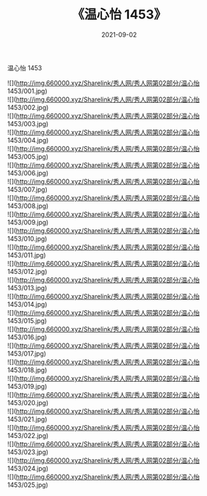 ﻿---
layout: post
title:  《温心怡 1453》
date:   2021-09-02
img: http://img.660000.xyz/Sharelink/秀人网/秀人网第02部分/温心怡 1453/000.jpg
categories: [美女, 清纯, 唯美]
---

温心怡 1453

  ![](http://img.660000.xyz/Sharelink/秀人网/秀人网第02部分/温心怡 1453/001.jpg) <br> ![](http://img.660000.xyz/Sharelink/秀人网/秀人网第02部分/温心怡 1453/002.jpg) <br> ![](http://img.660000.xyz/Sharelink/秀人网/秀人网第02部分/温心怡 1453/003.jpg) <br> ![](http://img.660000.xyz/Sharelink/秀人网/秀人网第02部分/温心怡 1453/004.jpg) <br> ![](http://img.660000.xyz/Sharelink/秀人网/秀人网第02部分/温心怡 1453/005.jpg) <br> ![](http://img.660000.xyz/Sharelink/秀人网/秀人网第02部分/温心怡 1453/006.jpg) <br> ![](http://img.660000.xyz/Sharelink/秀人网/秀人网第02部分/温心怡 1453/007.jpg) <br> ![](http://img.660000.xyz/Sharelink/秀人网/秀人网第02部分/温心怡 1453/008.jpg) <br> ![](http://img.660000.xyz/Sharelink/秀人网/秀人网第02部分/温心怡 1453/009.jpg) <br> ![](http://img.660000.xyz/Sharelink/秀人网/秀人网第02部分/温心怡 1453/010.jpg) <br> ![](http://img.660000.xyz/Sharelink/秀人网/秀人网第02部分/温心怡 1453/011.jpg) <br> ![](http://img.660000.xyz/Sharelink/秀人网/秀人网第02部分/温心怡 1453/012.jpg) <br> ![](http://img.660000.xyz/Sharelink/秀人网/秀人网第02部分/温心怡 1453/013.jpg) <br> ![](http://img.660000.xyz/Sharelink/秀人网/秀人网第02部分/温心怡 1453/014.jpg) <br> ![](http://img.660000.xyz/Sharelink/秀人网/秀人网第02部分/温心怡 1453/015.jpg) <br> ![](http://img.660000.xyz/Sharelink/秀人网/秀人网第02部分/温心怡 1453/016.jpg) <br> ![](http://img.660000.xyz/Sharelink/秀人网/秀人网第02部分/温心怡 1453/017.jpg) <br> ![](http://img.660000.xyz/Sharelink/秀人网/秀人网第02部分/温心怡 1453/018.jpg) <br> ![](http://img.660000.xyz/Sharelink/秀人网/秀人网第02部分/温心怡 1453/019.jpg) <br> ![](http://img.660000.xyz/Sharelink/秀人网/秀人网第02部分/温心怡 1453/020.jpg) <br> ![](http://img.660000.xyz/Sharelink/秀人网/秀人网第02部分/温心怡 1453/021.jpg) <br> ![](http://img.660000.xyz/Sharelink/秀人网/秀人网第02部分/温心怡 1453/022.jpg) <br> ![](http://img.660000.xyz/Sharelink/秀人网/秀人网第02部分/温心怡 1453/023.jpg) <br> ![](http://img.660000.xyz/Sharelink/秀人网/秀人网第02部分/温心怡 1453/024.jpg) <br> ![](http://img.660000.xyz/Sharelink/秀人网/秀人网第02部分/温心怡 1453/025.jpg) <br>